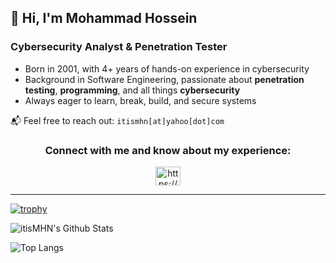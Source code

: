 ## 👋 Hi, I'm Mohammad Hossein  
### Cybersecurity Analyst & Penetration Tester

- Born in 2001, with 4+ years of hands-on experience in cybersecurity  
- Background in Software Engineering, passionate about **penetration testing**, **programming**, and all things **cybersecurity**  
- Always eager to learn, break, build, and secure systems  

📬 Feel free to reach out: `itismhn[at]yahoo[dot]com`

<h3 align="center">Connect with me and know about my experience:</h3>
<p align="center">
<a href="https://linkedin.com/in/itismhn" target="blank"><img align="center" src="https://raw.githubusercontent.com/rahuldkjain/github-profile-readme-generator/master/src/images/icons/Social/linked-in-alt.svg" alt="https://www.linkedin.com/public-profile/settings?lipi=urn%3ali%3apage%3ad_flagship3_profile_self_edit_contact-info%3b0pmh6o3eqmgfmxgvnhvimq%3d%3d" height="30" width="40" /></a>
</p>

---

[![trophy](https://github-profile-trophy.vercel.app/?username=itismhn&row=2&column=3)](https://github.com/itismhn/github-profile-trophy)

![itisMHN's Github Stats](https://github-readme-stats.vercel.app/api?username=itismhn&count_private=true&show_icons=true&include_all_commits=true)

![Top Langs](https://github-readme-stats.vercel.app/api/top-langs/?username=itismhn&hide=TeX&layout=compact)
